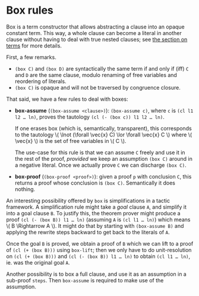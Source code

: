 # Box rules

Box is a term constructor that allows abstracting a clause into an opaque
constant term. This way, a whole clause can become a literal in another clause
without having to deal with true nested clauses;
see [the section on terms](./terms.md) for more details.

First, a few remarks.

- `(box C)` and `(box D)` are syntactically the same term if and only if (iff)
  `C` and `D` are the same clause, modulo renaming of free variables
  and reordering of literals.
- `(box C)` is opaque and will not be traversed by congruence closure.

That said, we have a few rules to deal with boxes:

- **box-assume** (`(box-assume <clause>)`):
  `(box-assume c)`, where `c` is `(cl l1 l2 … ln)`,
  proves the tautology `(cl (- (box c)) l1 l2 … ln)`.

  If one erases box (which is, semantically, transparent), this corresponds to
  the tautology \\( \lnot (\forall \vec{x} C) \lor \forall \vec{x} C \\)
  where \\( \vec{x} \\) is the set of free variables in \\( C \\).

  The use-case for this rule is that we can assume `C` freely and use it
  in the rest of the proof, _provided_ we keep an assumption `(box C)` around
  in a negative literal. Once we actually prove `C` we can discharge `(box C)`.

- **box-proof** (`(box-proof <proof>)`):
  given a proof `p` with conclusion `C`, this returns a proof
  whose conclusion is `(box C)`. Semantically it does nothing.

An interesting possibility offered by `box` is simplifications in a tactic framework.
A simplification rule might take a _goal_ clause `A`, and simplify it
into a goal clause `B`. To justify this, the theorem prover might produce
a proof `(cl (- (box B)) l1 … ln)` (assuming `A` is `(cl l1 … ln)`)
which means \\( B \Rightarrow A \\). 
It might do that by starting with `(box-assume B)` and applying the rewrite
steps backward to get back to the literals of `A`.

Once the goal `B` is proved, we obtain a proof of `B` which we can lift
to a proof of `(cl (+ (box B)))` using `box-lift`; then we only have to do unit-resolution
on `(cl (+ (box B)))` and `(cl (- (box B)) l1 … ln)` to
obtain `(cl l1 … ln)`, ie. was the original goal `A`.

Another possibility is to box a full clause, and use it as an assumption
in a sub-proof `steps`. Then `box-assume` is required to make use of the assumption.



[AVATAR]: https://link.springer.com/chapter/10.1007/978-3-319-08867-9_46
